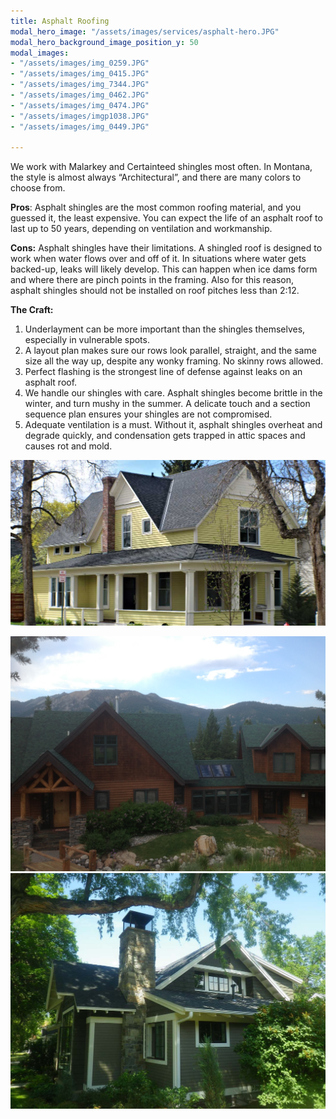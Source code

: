 ```yaml
---
title: Asphalt Roofing
modal_hero_image: "/assets/images/services/asphalt-hero.JPG"
modal_hero_background_image_position_y: 50
modal_images:
- "/assets/images/img_0259.JPG"
- "/assets/images/img_0415.JPG"
- "/assets/images/img_7344.JPG"
- "/assets/images/img_0462.JPG"
- "/assets/images/img_0474.JPG"
- "/assets/images/imgp1038.JPG"
- "/assets/images/img_0449.JPG"

---
```

We work with Malarkey and Certainteed shingles most often.  In Montana, the style is almost always “Architectural”, and there are many colors to choose from.

**Pros**: Asphalt shingles are the most common roofing material, and you guessed it, the least expensive.  You can expect the life of an asphalt roof to last up to 50 years, depending on ventilation and workmanship.

**Cons:** Asphalt shingles have their limitations.  A shingled roof is designed to work when water flows over and off of it.  In situations where water gets backed-up, leaks will likely develop.  This can happen when ice dams form and where there are pinch points in the framing.  Also for this reason, asphalt shingles should not be installed on roof pitches less than 2:12.

**The Craft:**

1. Underlayment can be more important than the shingles themselves, especially in vulnerable spots.
2. A layout plan makes sure our rows look parallel, straight, and the same size all the way up, despite any wonky framing.  No skinny rows allowed.
3. Perfect flashing is the strongest line of defense against leaks on an asphalt roof.
4. We handle our shingles with care.  Asphalt shingles become brittle in the winter, and turn mushy in the summer.  A delicate touch and a section sequence plan ensures your shingles are not compromised.
5. Adequate ventilation is a must.  Without it, asphalt shingles overheat and degrade quickly, and condensation gets trapped in attic spaces and causes rot and mold.

![](/assets/images/heros/home-hero2.jpg)

![](/assets/images/img_0572.JPG)![](/assets/images/imgp2104.JPG)
